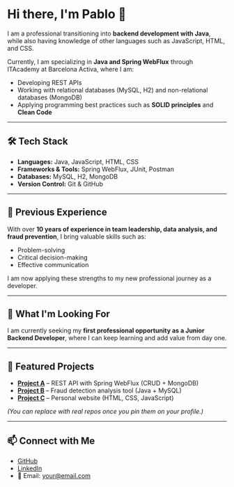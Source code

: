 # Hi there, I'm Pablo 👋

I am a professional transitioning into **backend development with Java**, while also having knowledge of other languages such as JavaScript, HTML, and CSS.  

Currently, I am specializing in **Java and Spring WebFlux** through ITAcademy at Barcelona Activa, where I am:  
- Developing REST APIs  
- Working with relational databases (MySQL, H2) and non-relational databases (MongoDB)  
- Applying programming best practices such as **SOLID principles** and **Clean Code**  

---

## 🛠️ Tech Stack
- **Languages:** Java, JavaScript, HTML, CSS  
- **Frameworks & Tools:** Spring WebFlux, JUnit, Postman  
- **Databases:** MySQL, H2, MongoDB  
- **Version Control:** Git & GitHub  

---

## 💼 Previous Experience
With over **10 years of experience in team leadership, data analysis, and fraud prevention**, I bring valuable skills such as:  
- Problem-solving  
- Critical decision-making  
- Effective communication  

I am now applying these strengths to my new professional journey as a developer.  

---

## 🚀 What I'm Looking For
I am currently seeking my **first professional opportunity as a Junior Backend Developer**, where I can keep learning and add value from day one.  

---

## 📌 Featured Projects
- [**Project A**](#) – REST API with Spring WebFlux (CRUD + MongoDB)  
- [**Project B**](#) – Fraud detection analysis tool (Java + MySQL)  
- [**Project C**](#) – Personal website (HTML, CSS, JavaScript)  

*(You can replace with real repos once you pin them on your profile.)*

---

## 📫 Connect with Me
- [GitHub](https://github.com/Pablo2203)  
- [LinkedIn](#)  
- 📧 Email: your@email.com  

